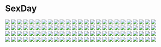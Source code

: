 # SexDay
![](https://konachan.com/image/7adb568c491e059d5b6a61e9e3920b27/Konachan.com%20-%20127069%20breasts%20cum%20headphones%20kuimono%20nipples%20nitroplus%20nude%20pink_hair%20sonico%20super_sonico%20white.jpg)
![](https://konachan.com/jpeg/cb45334250beedb5e152683b7a79a03d/Konachan.com%20-%2029132%20breasts%20green_eyes%20iwasaki_kouji%20long_hair%20nipples%20open_shirt%20purple_software.jpg)
![](https://konachan.com/jpeg/dfb99c558833ae759efdde5738c839e3/Konachan.com%20-%20260303%20aoi_haruto%20blue_hair%20braids%20brown_hair%20food%20front_wing%20game_cg%20gray_hair%20group%20long_hair%20male%20orange_eyes%20pink_hair%20scarf%20short_hair%20skirt%20tie.jpg)
![](https://konachan.com/image/e29630b76bac7d69a4a0425dfe794b4e/Konachan.com%20-%20231653%20cape%20clouds%20grass%20hoodie%20night%20original%20rien_%28sonidori%29%20scenic%20sky%20stars%20tree.jpg)
![](https://konachan.com/image/f634c4b785ea917b5bd6ea0a968da3f4/Konachan.com%20-%2059856%20aqua_eyes%20aqua_hair%20blue%20bodysuit%20breasts%20cleavage%20darkstalkers%20demon%20eyepatch%20jpeg_artifacts%20long_hair%20moon%20skintight%20succubus%20thighhighs%20wings.jpg)
![](https://konachan.com/image/0ed1cfca5396c6805cfd27e0a11f36e4/Konachan.com%20-%20172757%20aqua_eyes%20aqua_hair%20boots%20gloves%20hatsune_miku%20headphones%20infukun%20long_hair%20motorcycle%20thighhighs%20torn_clothes%20twintails%20vocaloid.jpg)
![](https://konachan.com/image/2c04becf067490c9ddc29bdeb3d4466b/Konachan.com%20-%204965%20fate_%28series%29%20fate_stay_night%20logo%20nobody%20sword%20weapon.jpg)
![](https://konachan.com/image/6664b4ea2c02511acfe153394dd86778/Konachan.com%20-%2088741%20scenic%20tagme%20torii%20tree.jpg)
![](https://konachan.com/image/58eb3c9ca7a594492a245d5b9cbdb649/Konachan.com%20-%2022941%20chise%20saikano%20shuji.jpg)
![](https://konachan.com/image/b17a411238a09267014b701a3090fbaf/Konachan.com%20-%2079427%20ex_keine%20ideolo%20kamishirasawa_keine%20touhou.jpg)
![](https://konachan.com/jpeg/490849a571ae45231a83ed63f55f430c/Konachan.com%20-%20298463%20anus%20bikini%20blonde_hair%20breasts%20brown_eyes%20cameltoe%20clouds%20hat%20long_hair%20nioti%20nipple_slip%20scarf%20sky%20socks%20swimsuit%20touhou%20witch%20witch_hat.jpg)
![](https://konachan.com/jpeg/2aa343d841f82b2a37cfce136d75b4d1/Konachan.com%20-%20293075%20animal_ears%20ass%20bell%20black_hair%20blue_eyes%20breasts%20calendar%20catgirl%20glasses%20kozue_akari%20long_hair%20original%20petals%20thighhighs%20waifu2x%20wristwear.jpg)
![](https://konachan.com/jpeg/cbf110321b84025b96cf0842fad81929/Konachan.com%20-%20280776%20blue_eyes%20blue_hair%20ikurauni%20katana%20konpaku_youmu%20myon%20ofuda%20shirt%20short_hair%20skirt%20sword%20touhou%20weapon%20white.jpg)
![](https://konachan.com/image/4e8a7f0f3bb7ba1268d9434ddef98285/Konachan.com%20-%2044276%20bed%20brown_hair%20clannad%20dress%20furukawa_nagisa%20long_hair%20short_hair%20summer_dress.jpg)
![](https://konachan.com/image/c23be2ec097081cf07e3d3ac0ecc7fec/Konachan.com%20-%20191384%20aqua_hair%20barefoot%20cherry%20flowers%20food%20fruit%20hatsune_miku%20koma-m%20leaves%20leek%20long_hair%20petals%20ribbons%20school_swimsuit%20signed%20swimsuit%20vocaloid.jpg)
![](https://konachan.com/image/ffff3c944e2121eaabfa1058142e6bb2/Konachan.com%20-%20276698%20ball%20brown_hair%20building%20lora_%28xenoblade%29%20navel%20short_hair%20shrimqsleeq%20signed%20skirt%20socks%20xenoblade%20yellow_eyes.jpg)
![](https://konachan.com/image/0ea5c52ca0c2ce957d339861a05cf1ea/Konachan.com%20-%2019747%20cosplay%20fate_%28series%29%20fate_stay_night%20nurse%20red%20tohsaka_rin%20type-moon.jpg)
![](https://konachan.com/image/f2856c9680f8d357d49c0ac8bab631ed/Konachan.com%20-%20195105%20blue_eyes%20btoor%20ia%20long_hair%20skirt%20space%20vocaloid.jpg)
![](https://konachan.com/image/a1b7c2bf5466e34d16446be86d4c23af/Konachan.com%20-%20263570%20animal_ears%20ass%20blonde_hair%20blush%20breasts%20brown_eyes%20foxgirl%20horokusa_%28korai%29%20nude%20onsen%20original%20short_hair%20tail%20water.jpg)
![](https://konachan.com/jpeg/e36c1c0b222b379de118ea30c1ae2f20/Konachan.com%20-%2029092%20bed%20blonde_hair%20blue_eyes%20blush%20breasts%20canvas%20cleavage%20housen_elis%20no_bra%20open_shirt%20panties%20underwear.jpg)
![](https://konachan.com/image/b7b971a02be9c983e612842cd8e4ec23/Konachan.com%20-%2031698%20blue_hair%20blush%20breasts%20cum%20favorite%20flowers%20game_cg%20happy_margaret%21%20kokonoka%20nipples%20nishinomiya_shizuru%20sex%20skirt.jpg)
![](https://konachan.com/image/309931f7ed077bcfa99efdfef60007d3/Konachan.com%20-%20118123%20bicolored_eyes%20blonde_hair%20blush%20boku_wa_tomodachi_ga_sukunai%20hasegawa_kobato%20loli%20ribbons%20sake_%28yuhei%29%20twintails.jpg)
![](https://konachan.com/jpeg/71f9e0967451b11380cd46d25500c26a/Konachan.com%20-%20227957%20animal_ears%20blonde_hair%20blush%20breasts%20cat_smile%20catgirl%20lolita_fashion%20long_hair%20nanase_nao%20no_bra%20nopan%20original%20tail%20waifu2x%20yellow_eyes%20yukata.jpg)
![](https://konachan.com/image/ca5da71d69ef26ed222d06d0e7c162ca/Konachan.com%20-%2017325%20animal%20shiina_yuu%20wolf.jpg)
![](https://konachan.com/image/eee36037382428008cd9864227505d5c/Konachan.com%20-%20297003%202girls%20blush%20bra%20breasts%20cleavage%20demon%20gloves%20horns%20long_hair%20maid%20navel%20original%20panties%20pink_hair%20purple_eyes%20see_through%20succubus%20underwear.jpg)
![](https://konachan.com/image/9dce08b179933960dabe5323cc020473/Konachan.com%20-%20136032%20amami_haruka%20baseball_bat%20blood%20brown_hair%20camera%20crossover%20dead_rising%20dress%20frank_west%20green_hair%20idolmaster%20mask%20nonowa%20ribbons%20short_hair%20tears.jpg)
![](https://konachan.com/image/8c8f17226ab50bb9276140c140df5055/Konachan.com%20-%20187495%20animal%20bird%20black_eyes%20black_hair%20dress%20hat%20idolmaster%20ima_%28lm_ew%29%20kikuchi_makoto%20short_hair%20wristwear.jpg)
![](https://konachan.com/jpeg/8549bf2781fc7bfa5d3d3a459233b866/Konachan.com%20-%20295310%20bandage%20breasts%20brown_hair%20collar%20megumin%20navel%20nipples%20nude%20pussy%20red_eyes%20sex%20shefu%20short_hair%20spread_legs%20thighhighs%20uncensored.jpg)
![](https://konachan.com/image/7c91e8f2c406651c8a566dd37610eae3/Konachan.com%20-%2097914%20aircraft%20barefoot%20black_hair%20camera%20clouds%20kabihuton%20original%20school_uniform.jpg)
![](https://konachan.com/jpeg/f2c869425d7086ebf270524dd3f5710c/Konachan.com%20-%20227257%20bicolored_eyes%20black_hair%20bow%20close%20fang%20horns%20loli%20original%20pointed_ears%20tonowa%20white_hair.jpg)
![](https://konachan.com/image/968bfac4d528d1ba546a7c22cb786e10/Konachan.com%20-%208941%20kanon%20kurata_sayuri.jpg)
![](https://konachan.com/image/c5025ba2b04125563c852174b0eab33e/Konachan.com%20-%2062659%20apron%20blush%20brown_eyes%20brown_hair%20food%20gloves%20kneehighs%20long_hair%20misaka_mikoto%20nomura_fusako%20pink_eyes%20shirai_kuroko%20short_hair%20skirt%20twintails.jpg)
![](https://konachan.com/image/d23d941f9c957415578c3e9965cd61b1/Konachan.com%20-%20262857%20animal_ears%20anthropomorphism%20aoba_%28azur_lane%29%20azur_lane%20catgirl%20doggirl%20food%20foxgirl%20group%20kotatsu%20loli%20rias-coast%20snow%20winter%20z46_%28azur_lane%29.jpg)
![](https://konachan.com/image/f0dd12d87fa72183a32a0aa98502987b/Konachan.com%20-%20277585%202girls%20bed%20blush%20breasts%20brown_hair%20cleavage%20dark_skin%20demon%20dress%20gray_hair%20horns%20no_bra%20nopan%20original%20pink_hair%20prime%20ribbons%20succubus%20tail.jpg)
![](https://konachan.com/image/3eb9304386cbca5bcbd3d0337e21d0c3/Konachan.com%20-%2095170%20animal_ears%20black_hair%20bunny_ears%20bunnygirl%20chinese_clothes%20flowers%20instrument%20moon%20night%20original%20rail_%28silverbow%29%20red_eyes%20short_hair%20tattoo.jpg)
![](https://konachan.com/image/313710e4c59f7387c19d7e2a99b44f05/Konachan.com%20-%2095855%20blonde_hair%20chibi%20fang%20flandre_scarlet%20hat%20jigatei_%28omijin%29%20touhou%20vampire%20wings.jpg)
![](https://konachan.com/jpeg/e8a372d122cf77bfb50fec979dc29a58/Konachan.com%20-%20131725%20%26_sora_no_mukou_de_sakimasu_you_ni%20akatsuki-works%20game_cg%20saeki_hokuto.jpg)
![](https://konachan.com/jpeg/fa12ff9dc357d8e652a19d19d0604753/Konachan.com%20-%2034985%20koihime_musou%20maid%20tagme.jpg)
![](https://konachan.com/image/0778dad4ba1b8f186b2ab47ddf0f9adb/Konachan.com%20-%2064652%20clannad%20ichinose_kotomi.jpg)
![](https://konachan.com/image/1ca04d546a9925082423bfc9d00001f5/Konachan.com%20-%20113382%20blush%20breasts%20censored%20fingering%20game_cg%20kousaka_kirino%20long_hair%20masturbation%20ninoko%20nipples%20nude%20orange_hair%20pussy%20pussy_juice.jpg)
![](https://konachan.com/image/925e4879d222fc4a4bb150d2138820ab/Konachan.com%20-%20168870%20armor%20blonde_hair%20blue_eyes%20logo%20long_hair%20shingeki_no_bahamut%20spear%20sword%20weapon.jpg)
![](https://konachan.com/image/ddbe6bebfffd12de89584a88fba4a5ba/Konachan.com%20-%20198479%20blonde_hair%20blue_hair%20flandre_scarlet%20flowers%20hat%20red_eyes%20remilia_scarlet%20rose%20touhou%20vampire.jpg)
![](https://konachan.com/image/a0cc4cf4a9e0ee76a4b3c3edc1b3e8b2/Konachan.com%20-%20230169%20honkai_impact%20kiana_kaslana%20tagme%20tagme_%28character%29%20tokinohimitsu.jpg)
![](https://konachan.com/image/f02760822b8ba8fc34dce3ac83608100/Konachan.com%20-%2055465%20gumi%20hatsune_miku%20vocaloid%20yutu.jpg)
![](https://konachan.com/image/c671cb9eb107c9d4d1b04f83f58b0652/Konachan.com%20-%20107666%20ga_geijutsuka_art_design_class%20yamaguchi_kisaragi.jpg)
![](https://konachan.com/image/d178a181f1ae9bd0a67552ea687e51d8/Konachan.com%20-%20227308%20blush%20candy%20cropped%20drink%20lollipop%20monochrome%20original%20short_hair%20warabino_matsuri.jpg)
![](https://konachan.com/image/c5a04a91b9565396ffb628997b3b2f99/Konachan.com%20-%20136898%20bikini%20famima%20game_cg%20ouma_hibiki%20puzzlebox%20swimsuit.jpg)
![](https://konachan.com/image/2637d568b0ec34408625be6389e48539/Konachan.com%20-%20197803%20animal%20aqua_hair%20barefoot%20bird%20blue_hair%20clouds%20dualscreen%20flowers%20grass%20headphones%20landscape%20long_hair%20scenic%20shorts%20sky%20tree%20vocaloid%20wei_ji.jpg)
![](https://konachan.com/jpeg/9d04d412674c85d7c1e49c2bdaed50e5/Konachan.com%20-%20291628%202girls%20autumn%20azur_lane%20bell%20brown_hair%20bunny_ears%20camera%20catgirl%20dress%20forest%20glasses%20green_hair%20hat%20leaves%20loli%20long_hair%20mechuragi%20scarf%20tail%20tree.jpg)
![](https://konachan.com/jpeg/b70b095ce5ecd71d109b4fdd0f17c0b8/Konachan.com%20-%20276018%20black_hair%20building%20clouds%20fjsmu%20hat%20japanese_clothes%20scenic%20shameimaru_aya%20short_hair%20sky%20snow%20touhou%20tree%20water%20winter.jpg)
![](https://konachan.com/image/dbfa69f346441a27cd716f138ddda925/Konachan.com%20-%20124800%20animal%20apron%20black_eyes%20black_hair%20blonde_hair%20cat%20hakase_%28nichijou%29%20iyoda_mato%20long_hair%20nichijou%20sakamoto_%28nichijou%29%20shinonome_nano%20short_hair.jpg)
![](https://konachan.com/jpeg/7c85c59c81c5b0207dc207f40a3792ce/Konachan.com%20-%20245791%20aqua_hair%20braids%20emilia_%28re%3Azero%29%20long_hair%20purple_eyes%20re%3Azero_kara_hajimeru_isekai_seikatsu%20signed%20tagme_%28artist%29.jpg)
![](https://konachan.com/jpeg/8f908c5f19c55c331964667c6ecd55c6/Konachan.com%20-%20178138%20animal_ears%20foxgirl%20game_cg%20hanairo_heptagram%20japanese_clothes%20loli%20lump_of_sugar%20miyuri%20moekibara_fumitake%20purple_eyes%20tail.jpg)
![](https://konachan.com/image/a5c3e3fabc8abea1cba8adb8a8c132c9/Konachan.com%20-%20122373%20ass%20breasts%20censored%20chain%20pointed_ears%20pussy%20tabigarasu%20tagme%20torn_clothes%20white.jpg)
![](https://konachan.com/image/f72265bd03cccacd55c7f9e8546cbe41/Konachan.com%20-%2022092%20amano_kozue%20aria%20mizunashi_akari.jpg)
![](https://konachan.com/image/ed66be0fd105f151d9eee042af05cbc6/Konachan.com%20-%20115367%20bicolored_eyes%20blush%20cameltoe%20hoodie%20larme_noir%20loli%20no_bra%20original%20panties%20socks%20suterii%20underboob%20underwear%20white_hair.jpg)
![](https://konachan.com/image/23e04a67fa180ad8c0ff9e5474ebb5c8/Konachan.com%20-%20198975%20ass%20blonde_hair%20blue_eyes%20hunie_pop%20long_hair%20ninamo%20panties%20skintight%20tiffany_maye%20twintails%20underwear%20uniform.jpg)
![](https://konachan.com/image/f8482a9a9b0b932ce9624b7c429f433f/Konachan.com%20-%20262521%20bed%20bra%20breasts%20brown_eyes%20brown_hair%20huyumitsu%20jpeg_artifacts%20nipples%20open_shirt%20original%20pantyhose%20school_uniform%20shirt%20short_hair%20skirt%20underwear.jpg)
![](https://konachan.com/jpeg/f3f941cceaf75d367cc715701d22699e/Konachan.com%20-%20263765%20aqua_eyes%20blush%20bra%20breasts%20censored%20game_cg%20harmorise%20kaguyuzu%20long_hair%20nipples%20nopan%20open_shirt%20pink_hair%20pussy%20sex%20thighhighs%20underwear.jpg)
![](https://konachan.com/image/80a9f9f8d7492016ca03ef8f4ff50521/Konachan.com%20-%20163373%20bodysuit%20bubbles%20cosplay%20hanji_zoe%20mocchiri_oyaji%20neon_genesis_evangelion.jpg)
![](https://konachan.com/jpeg/bb3b1f992448283dd6903237d91aa087/Konachan.com%20-%20144877%20bow%20food%20game_cg%20hashimoto_takashi%20imouto_no_katachi%20orange_hair%20red_eyes%20skirt%20sphere%20sumeragi_ayaka%20thighhighs%20twintails.jpg)
![](https://konachan.com/jpeg/4757c2e6b989a4e5a6ae94b7a20e6aa0/Konachan.com%20-%20183183%20anthropomorphism%20blush%20brown_eyes%20gray_hair%20long_hair%20navel%20panties%20rail_%28silverbow%29%20rensouhou-kun%20thighhighs%20twintails%20underwear%20white.jpg)
![](https://konachan.com/image/62d85c0f2c65403a835685fa20d3dc37/Konachan.com%20-%20278771%20anthropomorphism%20azur_lane%20breasts%20cape%20chain%20cleavage%20gloves%20graf_zeppelin_%28azur_lane%29%20hat%20long_hair%20pak_ce%20red_eyes%20stockings%20white_hair.jpg)
![](https://konachan.com/image/dcd4df88be9c5863e145286cfac97c3b/Konachan.com%20-%20167388%20blue_eyes%20long_hair%20megurine_luka%20pink_hair%20third-party_edit%20vocaloid%20watermark%20wink.jpg)
![](https://konachan.com/image/df459d1ae494ae249cb319bfbde8e472/Konachan.com%20-%2064324%20gauche_suede%20tegami_bachi.jpg)
![](https://konachan.com/image/0b91b21717204f39a8f2f3b806ded7e4/Konachan.com%20-%20169374%20bandage%20fenrir_%28fenlil0316%29%20ichi%20japanese_clothes%20long_hair%20petals%20sword%20thighhighs%20weapon%20white_hair.jpg)
![](https://konachan.com/jpeg/48fe32d084fd5037e9ff82eefc8fb036/Konachan.com%20-%20214470%20aliasing%20black_hair%20blush%20bow%20brown_eyes%20fang%20green_eyes%20jiiwara%20kneehighs%20long_hair%20original%20pantyhose%20short_hair%20thighhighs%20wink%20yellow_eyes.jpg)
![](https://konachan.com/image/1dcbfbee6a41e1f51f04869944851e67/Konachan.com%20-%20131137%20building%20clouds%20dark%20kurono-kuro%20original%20scenic%20sky%20sunset%20water.jpg)
![](https://konachan.com/image/d04506e9cc66c2a5f8bc19d4944138b4/Konachan.com%20-%2084154%20halloween%20hatsune_miku%20kadomaki_shinnosuke%20panties%20twintails%20underwear%20vocaloid.jpg)
![](https://konachan.com/jpeg/d9c5feadeb651b97c3724abf272a4330/Konachan.com%20-%20217603%20anthropomorphism%20blush%20brown_hair%20gray_hair%20hug%20long_hair%20male%20raruraku%20sans%20short_hair%20skirt%20thighhighs%20undertale%20white%20zettai_ryouiki.jpg)
![](https://konachan.com/image/82d6b5bfb2b614071f6b55caec196b64/Konachan.com%20-%2068785%20megurine_luka%20vocaloid.jpg)
![](https://konachan.com/jpeg/066ef67dd58b2cec382e57e020ba8702/Konachan.com%20-%20185522%20bicycle%20black_eyes%20black_hair%20blush%20bow%20long_hair%20male%20orange_hair%20pantyhose%20purple_eyes%20sakura_chiyo%20school_uniform%20short_hair%20skirt%20swordsouls%20tie.jpg)
![](https://konachan.com/image/5942dd9e001531f50e19fb12f660133b/Konachan.com%20-%20126019%20aliasing%20all_male%20animal%20blonde_hair%20blue_eyes%20butterfly%20kagamine_len%20kuroi_%28liar-player%29%20male%20tie%20vocaloid.jpg)
![](https://konachan.com/image/312aedf3cf708b65d5d1c25e2da87312/Konachan.com%20-%20111172%20bikini%20blonde_hair%20blue_eyes%20blush%20breasts%20cleavage%20fang%20foxgirl%20long_hair%20original%20pink_eyes%20sideboob%20swimsuit%20tail%20tateha%20underboob%20white_hair.jpg)
![](https://konachan.com/image/a91159a1825f91cfc0bc5609dc9e60f9/Konachan.com%20-%20143556%20drink%20erhu%20food%20nobody%20scenic%20tree.jpg)
![](https://konachan.com/image/9e3b44e9d01f6ced44328036623814e7/Konachan.com%20-%20252696%20animal%20blue_hair%20bubbles%20dress%20fish%20green_eyes%20hatsune_miku%20long_hair%20summer_dress%20tagme_%28artist%29%20twintails%20underwear%20vocaloid%20water.jpg)
![](https://konachan.com/image/c676cde76d35bfe51118f2b39f147639/Konachan.com%20-%20105575%20ano_hi_mita_hana_no_namae_wo_bokutachi_wa_mada_shiranai%20dress%20flowers%20honma_meiko%20japanese_clothes%20megami%20nakamura_naoto%20petals%20scan%20yukata.jpg)
![](https://konachan.com/image/c9f73b16e2cd6b197f3bbc8bb16f0380/Konachan.com%20-%20125611%20animal_ears%20breasts%20bunny_ears%20bunnygirl%20censored%20cleavage%20cum%20open_shirt%20purple_hair%20pussy%20reiha%20reisen_udongein_inaba%20sex%20torn_clothes%20touhou.jpg)
![](https://konachan.com/image/8b2e530418b49fbc1f7f547dc1f3dad9/Konachan.com%20-%2047931%202girls%20lolita_fashion%20tagme%20tinkle.jpg)
![](https://konachan.com/image/c252b971b820d48e059cce8c60c7f4bd/Konachan.com%20-%2019294%20gunslinger_girl%20henrietta.jpg)
![](https://konachan.com/image/5556d9ea5397b5a05652c79ec1be9062/Konachan.com%20-%2038338%20japanese_clothes%20kimono%20magus_tale%20milene_service%20tenmaso%20whirlpool.jpg)
![](https://konachan.com/image/81caa85e252ca9fe986e81bc56df529c/Konachan.com%20-%20283646%20animal%20bird%20braids%20breasts%20calder%20cat%20cleavage%20dress%20green_eyes%20hat%20headdress%20long_hair%20navel%20original%20ponytail%20staff%20thighhighs%20white%20wristwear.jpg)
![](https://konachan.com/image/e5955c90e9c183c4bdfb1fc8761cbd68/Konachan.com%20-%20210202%20celestia_%28wlop%29%20ghostblade%20jpeg_artifacts%20rain%20water%20wlop.jpg)
![](https://konachan.com/jpeg/855125e3f7412e7e7528263bf481c061/Konachan.com%20-%2077321%202girls%20flandre_scarlet%20garter_belt%20monochrome%20remilia_scarlet%20see_through%20touhou%20vampire.jpg)
![](https://konachan.com/image/265e61c2d80d912c4cad69954ba72d65/Konachan.com%20-%20306086%20animal_ears%20anthropomorphism%20anus%20azur_lane%20blush%20breasts%20brown_hair%20green_eyes%20gwegwe%20nipples%20nude%20pussy%20short_hair%20spread_legs%20uncensored.jpg)
![](https://konachan.com/image/45318db45028a5714dbaef2043225d0c/Konachan.com%20-%2048646%20k-on%21%20kotobuki_tsumugi.jpg)
![](https://konachan.com/jpeg/6e0d4dff51a638f2b5c293e5f12ad910/Konachan.com%20-%20231257%20aliasing%20cake%20food%20kousaka_honoka%20love_live%21_school_idol_project%20minami_kotori%20orein%20sonoda_umi%20tagme.jpg)
![](https://konachan.com/image/2c724a03b03f7d9b87e68f8546836f83/Konachan.com%20-%20266500%20black_hair%20blush%20flowers%20japanese_clothes%20kurosawa_dia%20long_hair%20love_live%21_school_idol_project%20love_live%21_sunshine%21%21%20miko%20petals%20tipii.jpg)
![](https://konachan.com/jpeg/3df7bd996966ec96b34ec18a15637c81/Konachan.com%20-%2087854%20aisaka_taiga%20blush%20long_hair%20school_uniform%20thighhighs%20toradora%20white.jpg)
![](https://konachan.com/jpeg/12b9e499db6edab333731b833a8d8362/Konachan.com%20-%20298010%20black_hair%20bow_%28artist%29%20breasts%20brown_eyes%20cameltoe%20navel%20nopan%20original%20short_hair%20sketch%20thighhighs%20underboob%20white.jpg)
![](https://konachan.com/image/97f08b9f102680de9374378a8e614b23/Konachan.com%20-%20123072%20aircraft%20animal_ears%20boots%20bunny_ears%20bunnygirl%20gun%20mueojisan%20purple_hair%20red_eyes%20reisen_udongein_inaba%20scarf%20sky%20touhou%20weapon.jpg)
![](https://konachan.com/image/e7145e9abb8ff0d30b2e5727f5aec606/Konachan.com%20-%2013657%20mahou_sensei_negima%20miyazaki_nodoka%20negi_springfield.jpg)
![](https://konachan.com/image/a205cca62c2ea717d9a726102d18f210/Konachan.com%20-%2096502%20jpeg_artifacts%20long_hair%20moric%20purple_eyes%20red_hair%20school_uniform%20tagme%20valentine.jpg)
![](https://konachan.com/image/21205d984a34ad08207131639286e2d9/Konachan.com%20-%20118607%20eva200499%20hatsune_miku%20headphones%20instrument%20piano%20vocaloid.jpg)
![](https://konachan.com/jpeg/489d752f28a7323bc4d2261468980978/Konachan.com%20-%20246594%20beach%20blonde_hair%20breasts%20fingering%20green_eyes%20jeff_macanoli%20long_hair%20masturbation%20nipples%20nude%20original%20spread_legs.jpg)
![](https://konachan.com/image/75c7489179a88be1a86d9646857ddb03/Konachan.com%20-%20131018%20amagami%20another%20chihayafuru%20crossover%20katou_marika%20kill_me_baby%20mirai_nikki%20misaki_mei%20muginami%20narukami_yuu%20persona%20persona_4%20sonya%20whatfull.jpg)
![](https://konachan.com/image/c815869fc71943eb4922962ac6c0a5d7/Konachan.com%20-%20184382%20animal%20black_hair%20clouds%20grass%20mononoke_hime%20san%20short_hair%20sky%20tattoo%20watermark%20wenqing_yan_%28yuumei_art%29%20wolf.jpg)
![](https://konachan.com/image/98c509645407896428e0b0b5e9f45ce8/Konachan.com%20-%2058001%20hanzo_hattori.jpg)
![](https://konachan.com/image/63264cd6743e2944f8cb7abd2eec968e/Konachan.com%20-%20307214%20animal_ears%20bbeedol%20bicolored_eyes%20cherry_blossoms%20flowers%20gray_hair%20japanese_clothes%20kimono%20long_hair%20moon%20night%20original%20ponytail%20sky%20stars%20tail.jpg)
![](https://konachan.com/image/89e8db776f11aad722f237aeaf4c22c3/Konachan.com%20-%2032881%20animal_ears%20bell%20blush%20bow%20catgirl%20gray_hair%20headdress%20long_hair%20maid%20red_eyes%20tail.jpg)
